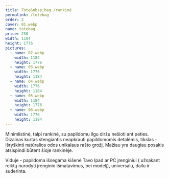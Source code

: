```yaml
---
title: Tote&nbsp;bag /rankinė
permalink: /totebag
order: 2
cover: 01.webp
name: totebag
price: 250
width: 1184
height: 1776
pictures:
  - name: 02.webp
    width: 1184
    height: 1776
  - name: 03.webp
    width: 1776
    height: 1184
  - name: 04.webp
    width: 1776
    height: 1184
  - name: 05.webp
    width: 1184
    height: 1776
  - name: 06.webp
    width: 1776
    height: 1184
---
```


Minimlistinė, talpi rankinė, su papildomu ilgu diržu nešioti ant peties.
Dizainas kurtas stengiantis neapkrauti papildomomis detalėmis, tikslas - išryškinti natūralios odos unikalaus rašto grožį. Mažiau yra daugiau posakis atsispindi būtent šioje rankinėje.

Viduje - papildoma išsegama kišenė Tavo Ipad ar PC įrenginiui ( užsakant reiktų nurodyti įrenginio išmatavimus, bei modelį), universalu, dailu ir suderinta.
